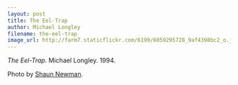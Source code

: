 ```yaml
---
layout: post
title: The Eel-Trap
author: Michael Longley
filename: the-eel-trap
image_url: http://farm7.staticflickr.com/6199/6059295728_9af4398bc2_o.jpg
---
```


_The Eel-Trap_.  Michael Longley.  1994.

Photo by [Shaun Newman](http://www.flickr.com/photos/shaunn/6059295728/).
